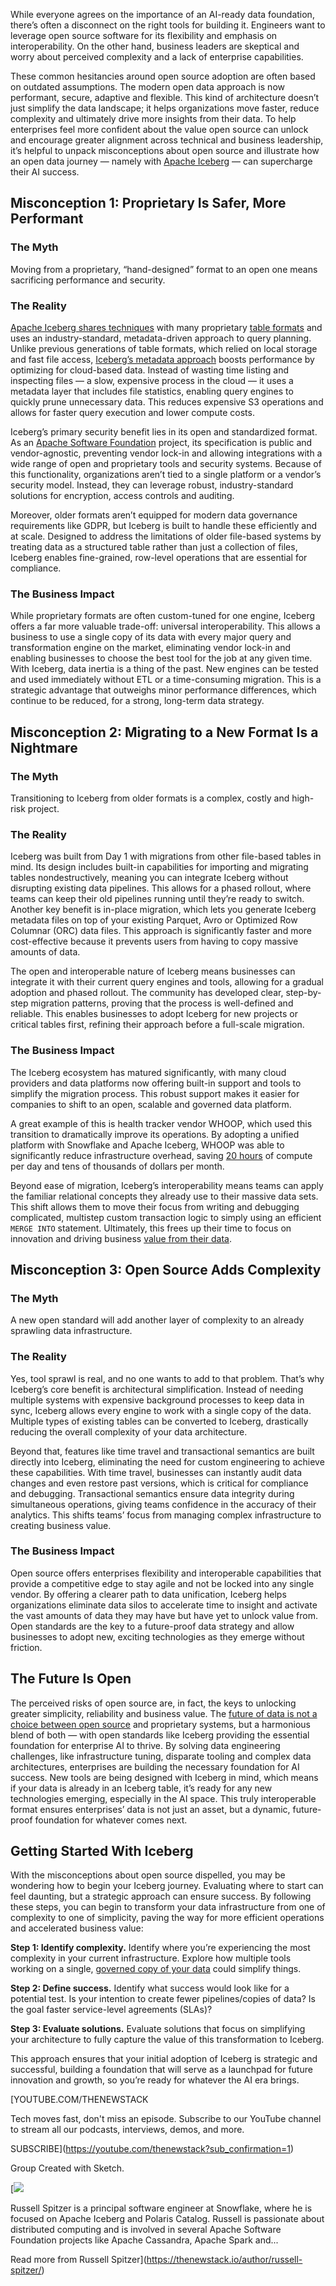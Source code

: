 While everyone agrees on the importance of an AI-ready data foundation, there’s often a disconnect on the right tools for building it. Engineers want to leverage open source software for its flexibility and emphasis on interoperability. On the other hand, business leaders are skeptical and worry about perceived complexity and a lack of enterprise capabilities.

These common hesitancies around open source adoption are often based on outdated assumptions. The modern open data approach is now performant, secure, adaptive and flexible. This kind of architecture doesn’t just simplify the data landscape; it helps organizations move faster, reduce complexity and ultimately drive more insights from their data. To help enterprises feel more confident about the value open source can unlock and encourage greater alignment across technical and business leadership, it’s helpful to unpack misconceptions about open source and illustrate how an open data journey — namely with [Apache Iceberg](https://iceberg.apache.org/) — can supercharge their AI success.

## Misconception 1: Proprietary Is Safer, More Performant

### The Myth

Moving from a proprietary, “hand-designed” format to an open one means sacrificing performance and security.

### The Reality

[Apache Iceberg shares techniques](https://thenewstack.io/new-in-apache-iceberg-3-0-fresh-data-types-null-vals-change-capture/) with many proprietary [table formats](https://thenewstack.io/architects-guide-to-apache-iceberg/) and uses an industry-standard, metadata-driven approach to query planning. Unlike previous generations of table formats, which relied on local storage and fast file access, [Iceberg’s metadata approach](https://thenewstack.io/snowflake-databricks-and-the-fight-for-apache-iceberg-tables/) boosts performance by optimizing for cloud-based data. Instead of wasting time listing and inspecting files — a slow, expensive process in the cloud — it uses a metadata layer that includes file statistics, enabling query engines to quickly prune unnecessary data. This reduces expensive S3 operations and allows for faster query execution and lower compute costs.

Iceberg’s primary security benefit lies in its open and standardized format. As an [Apache Software Foundation](https://www.apache.org/) project, its specification is public and vendor-agnostic, preventing vendor lock-in and allowing integrations with a wide range of open and proprietary tools and security systems. Because of this functionality, organizations aren’t tied to a single platform or a vendor’s security model. Instead, they can leverage robust, industry-standard solutions for encryption, access controls and auditing.

Moreover, older formats aren’t equipped for modern data governance requirements like GDPR, but Iceberg is built to handle these efficiently and at scale. Designed to address the limitations of older file-based systems by treating data as a structured table rather than just a collection of files, Iceberg enables fine-grained, row-level operations that are essential for compliance.

### The Business Impact

While proprietary formats are often custom-tuned for one engine, Iceberg offers a far more valuable trade-off: universal interoperability. This allows a business to use a single copy of its data with every major query and transformation engine on the market, eliminating vendor lock-in and enabling businesses to choose the best tool for the job at any given time. With Iceberg, data inertia is a thing of the past. New engines can be tested and used immediately without ETL or a time-consuming migration. This is a strategic advantage that outweighs minor performance differences, which continue to be reduced, for a strong, long-term data strategy.

## Misconception 2: Migrating to a New Format Is a Nightmare

### The Myth

Transitioning to Iceberg from older formats is a complex, costly and high-risk project.

### The Reality

Iceberg was built from Day 1 with migrations from other file-based tables in mind. Its design includes built-in capabilities for importing and migrating tables nondestructively, meaning you can integrate Iceberg without disrupting existing data pipelines. This allows for a phased rollout, where teams can keep their old pipelines running until they’re ready to switch. Another key benefit is in-place migration, which lets you generate Iceberg metadata files on top of your existing Parquet, Avro or Optimized Row Columnar (ORC) data files. This approach is significantly faster and more cost-effective because it prevents users from having to copy massive amounts of data.

The open and interoperable nature of Iceberg means businesses can integrate it with their current query engines and tools, allowing for a gradual adoption and phased rollout. The community has developed clear, step-by-step migration patterns, proving that the process is well-defined and reliable. This enables businesses to adopt Iceberg for new projects or critical tables first, refining their approach before a full-scale migration.

### The Business Impact

The Iceberg ecosystem has matured significantly, with many cloud providers and data platforms now offering built-in support and tools to simplify the migration process. This robust support makes it easier for companies to shift to an open, scalable and governed data platform.

A great example of this is health tracker vendor WHOOP, which used this transition to dramatically improve its operations. By adopting a unified platform with Snowflake and Apache Iceberg, WHOOP was able to significantly reduce infrastructure overhead, saving [20 hours](https://www.snowflake.com/en/customers/all-customers/case-study/whoop/) of compute per day and tens of thousands of dollars per month.

Beyond ease of migration, Iceberg’s interoperability means teams can apply the familiar relational concepts they already use to their massive data sets. This shift allows them to move their focus from writing and debugging complicated, multistep custom transaction logic to simply using an efficient `MERGE INTO` statement. Ultimately, this frees up their time to focus on innovation and driving business [value from their data](https://thenewstack.io/year-of-ai-utility-moving-from-early-wins-to-long-term-value/).

## Misconception 3: Open Source Adds Complexity

### The Myth

A new open standard will add another layer of complexity to an already sprawling data infrastructure.

### The Reality

Yes, tool sprawl is real, and no one wants to add to that problem. That’s why Iceberg’s core benefit is architectural simplification. Instead of needing multiple systems with expensive background processes to keep data in sync, Iceberg allows every engine to work with a single copy of the data. Multiple types of existing tables can be converted to Iceberg, drastically reducing the overall complexity of your data architecture.

Beyond that, features like time travel and transactional semantics are built directly into Iceberg, eliminating the need for custom engineering to achieve these capabilities. With time travel, businesses can instantly audit data changes and even restore past versions, which is critical for compliance and debugging. Transactional semantics ensure data integrity during simultaneous operations, giving teams confidence in the accuracy of their analytics. This shifts teams’ focus from managing complex infrastructure to creating business value.

### The Business Impact

Open source offers enterprises flexibility and interoperable capabilities that provide a competitive edge to stay agile and not be locked into any single vendor. By offering a clearer path to data unification, Iceberg helps organizations eliminate data silos to accelerate time to insight and activate the vast amounts of data they may have but have yet to unlock value from. Open standards are the key to a future-proof data strategy and allow businesses to adopt new, exciting technologies as they emerge without friction.

## The Future Is Open

The perceived risks of open source are, in fact, the keys to unlocking greater simplicity, reliability and business value. The [future of data is not a choice between open source](https://thenewstack.io/building-the-future-together-with-community-driven-open-source/) and proprietary systems, but a harmonious blend of both — with open standards like Iceberg providing the essential foundation for enterprise AI to thrive. By solving data engineering challenges, like infrastructure tuning, disparate tooling and complex data architectures, enterprises are building the necessary foundation for AI success. New tools are being designed with Iceberg in mind, which means if your data is already in an Iceberg table, it’s ready for any new technologies emerging, especially in the AI space. This truly interoperable format ensures enterprises’ data is not just an asset, but a dynamic, future-proof foundation for whatever comes next.

## Getting Started With Iceberg

With the misconceptions about open source dispelled, you may be wondering how to begin your Iceberg journey. Evaluating where to start can feel daunting, but a strategic approach can ensure success. By following these steps, you can begin to transform your data infrastructure from one of complexity to one of simplicity, paving the way for more efficient operations and accelerated business value:

**Step 1: Identify complexity.** Identify where you’re experiencing the most complexity in your current infrastructure. Explore how multiple tools working on a single, [governed copy of your data](https://thenewstack.io/ai-data-dilemma-balancing-innovation-with-ironclad-governance/) could simplify things.

**Step 2: Define success.** Identify what success would look like for a potential test. Is your intention to create fewer pipelines/copies of data? Is the goal faster service-level agreements (SLAs)?

**Step 3: Evaluate solutions.** Evaluate solutions that focus on simplifying your architecture to fully capture the value of this transformation to Iceberg.

This approach ensures that your initial adoption of Iceberg is strategic and successful, building a foundation that will serve as a launchpad for future innovation and growth, so you’re ready for whatever the AI era brings.

[YOUTUBE.COM/THENEWSTACK

Tech moves fast, don't miss an episode. Subscribe to our YouTube
channel to stream all our podcasts, interviews, demos, and more.

SUBSCRIBE](https://youtube.com/thenewstack?sub_confirmation=1)

Group
Created with Sketch.

[![](https://thenewstack.io/wp-content/uploads/2025/09/099c37cd-cropped-08a59824-russell-spitzer-600x600.jpeg)

Russell Spitzer is a principal software engineer at Snowflake, where he is focused on Apache Iceberg and Polaris Catalog. Russell is passionate about distributed computing and is involved in several Apache Software Foundation projects like Apache Cassandra, Apache Spark and...

Read more from Russell Spitzer](https://thenewstack.io/author/russell-spitzer/)